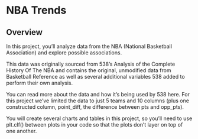 # NBA Trends

## Overview
In this project, you’ll analyze data from the NBA (National Basketball Association) and explore possible associations.

This data was originally sourced from 538’s Analysis of the Complete History Of The NBA and contains the original, unmodified data from Basketball Reference as well as several additional variables 538 added to perform their own analysis.

You can read more about the data and how it’s being used by 538 here. For this project we’ve limited the data to just 5 teams and 10 columns (plus one constructed column, point_diff, the difference between pts and opp_pts).

You will create several charts and tables in this project, so you’ll need to use plt.clf() between plots in your code so that the plots don’t layer on top of one another.